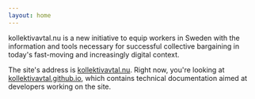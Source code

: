 ```yaml
---
layout: home
---
```


kollektivavtal.nu is a new initiative to equip workers in Sweden with the information and tools necessary for successful collective bargaining in today's fast-moving and increasingly digital context. 

The site's address is [kollektivavtal.nu](https://kollektivavtal.nu/). Right now, you're looking at [kollektivavtal.github.io](https://kollektivavtal.github.io/), which contains technical documentation aimed at developers working on the site.